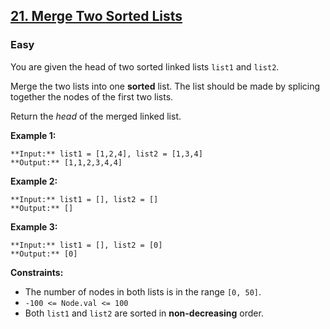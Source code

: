 ## [21. Merge Two Sorted Lists](https://leetcode.com/problems/merge-two-sorted-lists/)

### Easy

You are given the head of two sorted linked lists `list1` and `list2`.

Merge the two lists into one **sorted** list. The list should be made by splicing together the nodes of the first two lists.

Return the *head* of the merged linked list.

 

**Example 1:**

```
**Input:** list1 = [1,2,4], list2 = [1,3,4]
**Output:** [1,1,2,3,4,4]
```

**Example 2:**

```
**Input:** list1 = [], list2 = []
**Output:** []
```

**Example 3:**

```
**Input:** list1 = [], list2 = [0]
**Output:** [0]
```

 

**Constraints:**

- The number of nodes in both lists is in the range `[0, 50]`.
- ```-100 <= Node.val <= 100```
- Both `list1` and `list2` are sorted in **non-decreasing** order.
